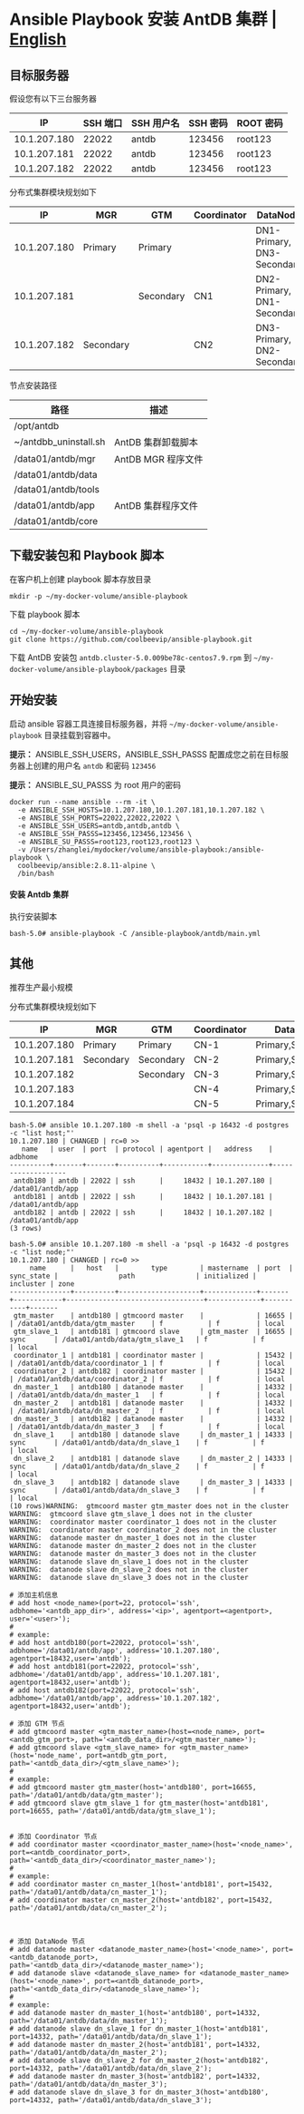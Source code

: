 # Ansible Playbook 安装 AntDB 集群 | [English](README.md)


## 目标服务器

假设您有以下三台服务器

| IP | SSH 端口 | SSH 用户名 | SSH 密码 | ROOT 密码 |
| ---- | ---- | ---- | ---- | ---- |
| 10.1.207.180 | 22022 | antdb | 123456 | root123 |
| 10.1.207.181 | 22022 | antdb | 123456 | root123 |
| 10.1.207.182 | 22022 | antdb | 123456 | root123 |

分布式集群模块规划如下

| IP | MGR | GTM | Coordinator | DataNode |
| ---- | ---- | ---- | ---- | ---- |
| 10.1.207.180 | Primary | Primary | | DN1-Primary, DN3-Secondary |
| 10.1.207.181 | | Secondary | CN1 | DN2-Primary, DN1-Secondary |
| 10.1.207.182 | Secondary | | CN2 | DN3-Primary, DN2-Secondary |

节点安装路径

| 路径 | 描述 |
| ---- | ---- |
| /opt/antdb | |
| ~/antdbb_uninstall.sh | AntDB 集群卸载脚本 |
| /data01/antdb/mgr | AntDB MGR 程序文件 |
| /data01/antdb/data | |
| /data01/antdb/tools | |
| /data01/antdb/app | AntDB 集群程序文件 |
| /data01/antdb/core | |

## 下载安装包和 Playbook 脚本

在客户机上创建 playbook 脚本存放目录

```shell
mkdir -p ~/my-docker-volume/ansible-playbook
```

下载 playbook 脚本

```shell
cd ~/my-docker-volume/ansible-playbook
git clone https://github.com/coolbeevip/ansible-playbook.git
```

下载 AntDB 安装包 `antdb.cluster-5.0.009be78c-centos7.9.rpm` 到 `~/my-docker-volume/ansible-playbook/packages` 目录

## 开始安装

启动 ansible 容器工具连接目标服务器，并将 `~/my-docker-volume/ansible-playbook` 目录挂载到容器中。

**提示：** ANSIBLE_SSH_USERS，ANSIBLE_SSH_PASSS 配置成您之前在目标服务器上创建的用户名 `antdb` 和密码 `123456`

**提示：** ANSIBLE_SU_PASSS 为 root 用户的密码

```shell
docker run --name ansible --rm -it \
  -e ANSIBLE_SSH_HOSTS=10.1.207.180,10.1.207.181,10.1.207.182 \
  -e ANSIBLE_SSH_PORTS=22022,22022,22022 \
  -e ANSIBLE_SSH_USERS=antdb,antdb,antdb \
  -e ANSIBLE_SSH_PASSS=123456,123456,123456 \
  -e ANSIBLE_SU_PASSS=root123,root123,root123 \
  -v /Users/zhanglei/mydocker/volume/ansible-playbook:/ansible-playbook \
  coolbeevip/ansible:2.8.11-alpine \
  /bin/bash  
```

#### 安装 Antdb 集群

执行安装脚本

```shell
bash-5.0# ansible-playbook -C /ansible-playbook/antdb/main.yml
```

## 其他

推荐生产最小规模

分布式集群模块规划如下

| IP | MGR | GTM | Coordinator | DataNode |
| ---- | ---- | ---- | ---- | ---- |
| 10.1.207.180 | Primary | Primary | CN-1 | Primary,Secondary |
| 10.1.207.181 | Secondary | Secondary | CN-2 | Primary,Secondary |
| 10.1.207.182 | | Secondary | CN-3 | Primary,Secondary |
| 10.1.207.183 | | | CN-4 | Primary,Secondary |
| 10.1.207.184 | | | CN-5 | Primary,Secondary |


```shell
bash-5.0# ansible 10.1.207.180 -m shell -a 'psql -p 16432 -d postgres -c "list host;"'
10.1.207.180 | CHANGED | rc=0 >>
   name   | user  | port  | protocol | agentport |   address    |      adbhome
----------+-------+-------+----------+-----------+--------------+-------------------
 antdb180 | antdb | 22022 | ssh      |     18432 | 10.1.207.180 | /data01/antdb/app
 antdb181 | antdb | 22022 | ssh      |     18432 | 10.1.207.181 | /data01/antdb/app
 antdb182 | antdb | 22022 | ssh      |     18432 | 10.1.207.182 | /data01/antdb/app
(3 rows)
```


```shell
bash-5.0# ansible 10.1.207.180 -m shell -a 'psql -p 16432 -d postgres -c "list node;"'
10.1.207.180 | CHANGED | rc=0 >>
     name      |   host   |        type        | mastername  | port  | sync_state |               path               | initialized | incluster | zone
---------------+----------+--------------------+-------------+-------+------------+----------------------------------+-------------+-----------+-------
 gtm_master    | antdb180 | gtmcoord master    |             | 16655 |            | /data01/antdb/data/gtm_master    | f           | f         | local
 gtm_slave_1   | antdb181 | gtmcoord slave     | gtm_master  | 16655 | sync       | /data01/antdb/data/gtm_slave_1   | f           | f         | local
 coordinator_1 | antdb181 | coordinator master |             | 15432 |            | /data01/antdb/data/coordinator_1 | f           | f         | local
 coordinator_2 | antdb182 | coordinator master |             | 15432 |            | /data01/antdb/data/coordinator_2 | f           | f         | local
 dn_master_1   | antdb180 | datanode master    |             | 14332 |            | /data01/antdb/data/dn_master_1   | f           | f         | local
 dn_master_2   | antdb181 | datanode master    |             | 14332 |            | /data01/antdb/data/dn_master_2   | f           | f         | local
 dn_master_3   | antdb182 | datanode master    |             | 14332 |            | /data01/antdb/data/dn_master_3   | f           | f         | local
 dn_slave_1    | antdb180 | datanode slave     | dn_master_1 | 14333 | sync       | /data01/antdb/data/dn_slave_1    | f           | f         | local
 dn_slave_2    | antdb181 | datanode slave     | dn_master_2 | 14333 | sync       | /data01/antdb/data/dn_slave_2    | f           | f         | local
 dn_slave_3    | antdb182 | datanode slave     | dn_master_3 | 14333 | sync       | /data01/antdb/data/dn_slave_3    | f           | f         | local
(10 rows)WARNING:  gtmcoord master gtm_master does not in the cluster
WARNING:  gtmcoord slave gtm_slave_1 does not in the cluster
WARNING:  coordinator master coordinator_1 does not in the cluster
WARNING:  coordinator master coordinator_2 does not in the cluster
WARNING:  datanode master dn_master_1 does not in the cluster
WARNING:  datanode master dn_master_2 does not in the cluster
WARNING:  datanode master dn_master_3 does not in the cluster
WARNING:  datanode slave dn_slave_1 does not in the cluster
WARNING:  datanode slave dn_slave_2 does not in the cluster
WARNING:  datanode slave dn_slave_3 does not in the cluster
```

```shell
# 添加主机信息
# add host <node_name>(port=22, protocol='ssh', adbhome='<antdb_app_dir>', address='<ip>', agentport=<agentport>, user='<user>');
#
# example:
# add host antdb180(port=22022, protocol='ssh', adbhome='/data01/antdb/app', address='10.1.207.180', agentport=18432,user='antdb');
# add host antdb181(port=22022, protocol='ssh', adbhome='/data01/antdb/app', address='10.1.207.181', agentport=18432,user='antdb');
# add host antdb182(port=22022, protocol='ssh', adbhome='/data01/antdb/app', address='10.1.207.182', agentport=18432,user='antdb');

# 添加 GTM 节点
# add gtmcoord master <gtm_master_name>(host=<node_name>, port=<antdb_gtm_port>, path='<antdb_data_dir>/<gtm_master_name>');
# add gtmcoord slave <gtm_slave_name> for <gtm_master_name>(host='node_name', port=antdb_gtm_port, path='<antdb_data_dir>/<gtm_slave_name>');
#
# example:
# add gtmcoord master gtm_master(host='antdb180', port=16655, path='/data01/antdb/data/gtm_master');
# add gtmcoord slave gtm_slave_1 for gtm_master(host='antdb181', port=16655, path='/data01/antdb/data/gtm_slave_1');


# 添加 Coordinator 节点
# add coordinator master <coordinator_master_name>(host='<node_name>', port=<antdb_coordinator_port>, path='<antdb_data_dir>/<coordinator_master_name>');
#
# example:
# add coordinator master cn_master_1(host='antdb181', port=15432, path='/data01/antdb/data/cn_master_1');
# add coordinator master cn_master_2(host='antdb182', port=15432, path='/data01/antdb/data/cn_master_2');



# 添加 DataNode 节点
# add datanode master <datanode_master_name>(host='<node_name>', port=<antdb_datanode_port>, path='<antdb_data_dir>/<datanode_master_name>');
# add datanode slave <datanode_slave_name> for <datanode_master_name>(host='<node_name>', port=<antdb_datanode_port>, path='<antdb_data_dir>/<datanode_slave_name>');
#
# example:
# add datanode master dn_master_1(host='antdb180', port=14332, path='/data01/antdb/data/dn_master_1');
# add datanode slave dn_slave_1 for dn_master_1(host='antdb181', port=14332, path='/data01/antdb/data/dn_slave_1');
# add datanode master dn_master_2(host='antdb181', port=14332, path='/data01/antdb/data/dn_master_2');
# add datanode slave dn_slave_2 for dn_master_2(host='antdb182', port=14332, path='/data01/antdb/data/dn_slave_2');
# add datanode master dn_master_3(host='antdb182', port=14332, path='/data01/antdb/data/dn_master_3');
# add datanode slave dn_slave_3 for dn_master_3(host='antdb180', port=14332, path='/data01/antdb/data/dn_slave_3');
```
